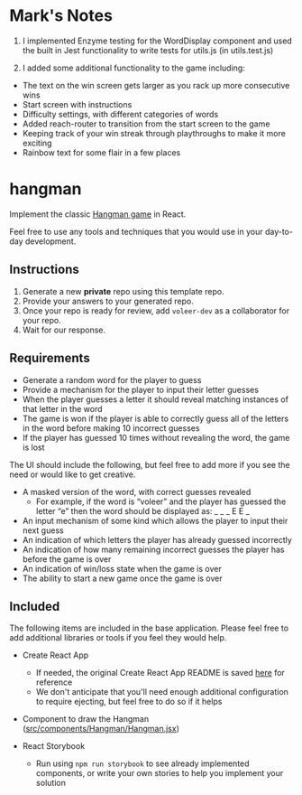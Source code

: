 # Mark's Notes

1. I implemented Enzyme testing for the WordDisplay component and used the 
built in Jest functionality to write tests for utils.js (in utils.test.js)

2. I added some additional functionality to the game including: 
- The text on the win screen gets larger as you rack up more consecutive wins
- Start screen with instructions
- Difficulty settings, with different categories of words
- Added reach-router to transition from the start screen to the game
- Keeping track of your win streak through playthroughs to make it more exciting
- Rainbow text for some flair in a few places

# hangman

Implement the classic [Hangman
game](<https://en.wikipedia.org/wiki/Hangman_(game)>) in React.

Feel free to use any tools and techniques that you would use in your
day-to-day development.

## Instructions

1. Generate a new **private** repo using this template repo.
2. Provide your answers to your generated repo.
3. Once your repo is ready for review, add `voleer-dev` as a collaborator for your repo.
4. Wait for our response.

## Requirements

- Generate a random word for the player to guess
- Provide a mechanism for the player to input their letter guesses
- When the player guesses a letter it should reveal matching instances of
  that letter in the word
- The game is won if the player is able to correctly guess all of the letters
  in the word before making 10 incorrect guesses
- If the player has guessed 10 times without revealing the word, the game is
  lost

The UI should include the following, but feel free to add more if you see the
need or would like to get creative.

- A masked version of the word, with correct guesses revealed
  - For example, if the word is “voleer” and the player has guessed the
    letter “e” then the word should be displayed as: \_ \_ _ E E _
- An input mechanism of some kind which allows the player to input their next guess
- An indication of which letters the player has already guessed incorrectly
- An indication of how many remaining incorrect guesses the player has before
  the game is over
- An indication of win/loss state when the game is over
- The ability to start a new game once the game is over

## Included

The following items are included in the base application. Please feel free to
add additional libraries or tools if you feel they would help.

- Create React App

  - If needed, the original Create React App README is saved
    [here](README_CRA.md) for reference
  - We don't anticipate that you'll need enough additional configuration to
    require ejecting, but feel free to do so if it helps

- Component to draw the Hangman
  ([src/components/Hangman/Hangman.jsx](src/components/Hangman/Hangman.jsx))

- React Storybook
  - Run using `npm run storybook` to see already implemented components, or
    write your own stories to help you implement your solution
